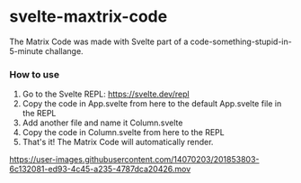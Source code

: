 # svelte-maxtrix-code
The Matrix Code was made with Svelte part of a code-something-stupid-in-5-minute challange.

### How to use
1. Go to the Svelte REPL: https://svelte.dev/repl
2. Copy the code in App.svelte from here to the default App.svelte file in the REPL
3. Add another file and name it Column.svelte
4. Copy the code in Column.svelte from here to the REPL
5. That's it! The Matrix Code will automatically render.

https://user-images.githubusercontent.com/14070203/201853803-6c132081-ed93-4c45-a235-4787dca20426.mov

